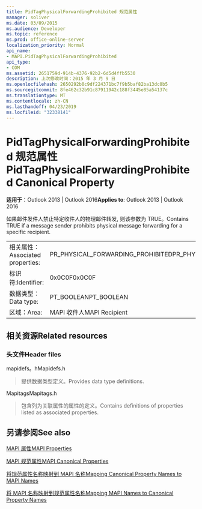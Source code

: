 ```yaml
---
title: PidTagPhysicalForwardingProhibited 规范属性
manager: soliver
ms.date: 03/09/2015
ms.audience: Developer
ms.topic: reference
ms.prod: office-online-server
localization_priority: Normal
api_name:
- MAPI.PidTagPhysicalForwardingProhibited
api_type:
- COM
ms.assetid: 2651759d-914b-4376-92b2-6d5d4ffb5530
description: 上次修改时间：2015 年 3 月 9 日
ms.openlocfilehash: 2650292b0c9df224371bc7f9b5baf82ba13dc0b5
ms.sourcegitcommit: 8fe462c32b91c87911942c188f3445e85a54137c
ms.translationtype: MT
ms.contentlocale: zh-CN
ms.lasthandoff: 04/23/2019
ms.locfileid: "32338141"
---
```

# <a name="pidtagphysicalforwardingprohibited-canonical-property"></a><span data-ttu-id="c0ddc-103">PidTagPhysicalForwardingProhibited 规范属性</span><span class="sxs-lookup"><span data-stu-id="c0ddc-103">PidTagPhysicalForwardingProhibited Canonical Property</span></span>

  
  
<span data-ttu-id="c0ddc-104">**适用于**：Outlook 2013 | Outlook 2016</span><span class="sxs-lookup"><span data-stu-id="c0ddc-104">**Applies to**: Outlook 2013 | Outlook 2016</span></span> 
  
<span data-ttu-id="c0ddc-105">如果邮件发件人禁止特定收件人的物理邮件转发, 则该参数为 TRUE。</span><span class="sxs-lookup"><span data-stu-id="c0ddc-105">Contains TRUE if a message sender prohibits physical message forwarding for a specific recipient.</span></span>
  
|||
|:-----|:-----|
|<span data-ttu-id="c0ddc-106">相关属性：</span><span class="sxs-lookup"><span data-stu-id="c0ddc-106">Associated properties:</span></span>  <br/> |<span data-ttu-id="c0ddc-107">PR_PHYSICAL_FORWARDING_PROHIBITED</span><span class="sxs-lookup"><span data-stu-id="c0ddc-107">PR_PHYSICAL_FORWARDING_PROHIBITED</span></span>  <br/> |
|<span data-ttu-id="c0ddc-108">标识符:</span><span class="sxs-lookup"><span data-stu-id="c0ddc-108">Identifier:</span></span>  <br/> |<span data-ttu-id="c0ddc-109">0x0C0F</span><span class="sxs-lookup"><span data-stu-id="c0ddc-109">0x0C0F</span></span>  <br/> |
|<span data-ttu-id="c0ddc-110">数据类型：</span><span class="sxs-lookup"><span data-stu-id="c0ddc-110">Data type:</span></span>  <br/> |<span data-ttu-id="c0ddc-111">PT_BOOLEAN</span><span class="sxs-lookup"><span data-stu-id="c0ddc-111">PT_BOOLEAN</span></span>  <br/> |
|<span data-ttu-id="c0ddc-112">区域：</span><span class="sxs-lookup"><span data-stu-id="c0ddc-112">Area:</span></span>  <br/> |<span data-ttu-id="c0ddc-113">MAPI 收件人</span><span class="sxs-lookup"><span data-stu-id="c0ddc-113">MAPI Recipient</span></span>  <br/> |
   
## <a name="related-resources"></a><span data-ttu-id="c0ddc-114">相关资源</span><span class="sxs-lookup"><span data-stu-id="c0ddc-114">Related resources</span></span>

### <a name="header-files"></a><span data-ttu-id="c0ddc-115">头文件</span><span class="sxs-lookup"><span data-stu-id="c0ddc-115">Header files</span></span>

<span data-ttu-id="c0ddc-116">mapidefs。h</span><span class="sxs-lookup"><span data-stu-id="c0ddc-116">Mapidefs.h</span></span>
  
> <span data-ttu-id="c0ddc-117">提供数据类型定义。</span><span class="sxs-lookup"><span data-stu-id="c0ddc-117">Provides data type definitions.</span></span>
    
<span data-ttu-id="c0ddc-118">Mapitags</span><span class="sxs-lookup"><span data-stu-id="c0ddc-118">Mapitags.h</span></span>
  
> <span data-ttu-id="c0ddc-119">包含列为关联属性的属性的定义。</span><span class="sxs-lookup"><span data-stu-id="c0ddc-119">Contains definitions of properties listed as associated properties.</span></span>
    
## <a name="see-also"></a><span data-ttu-id="c0ddc-120">另请参阅</span><span class="sxs-lookup"><span data-stu-id="c0ddc-120">See also</span></span>



[<span data-ttu-id="c0ddc-121">MAPI 属性</span><span class="sxs-lookup"><span data-stu-id="c0ddc-121">MAPI Properties</span></span>](mapi-properties.md)
  
[<span data-ttu-id="c0ddc-122">MAPI 规范属性</span><span class="sxs-lookup"><span data-stu-id="c0ddc-122">MAPI Canonical Properties</span></span>](mapi-canonical-properties.md)
  
[<span data-ttu-id="c0ddc-123">将规范属性名称映射到 MAPI 名称</span><span class="sxs-lookup"><span data-stu-id="c0ddc-123">Mapping Canonical Property Names to MAPI Names</span></span>](mapping-canonical-property-names-to-mapi-names.md)
  
[<span data-ttu-id="c0ddc-124">将 MAPI 名称映射到规范属性名称</span><span class="sxs-lookup"><span data-stu-id="c0ddc-124">Mapping MAPI Names to Canonical Property Names</span></span>](mapping-mapi-names-to-canonical-property-names.md)

